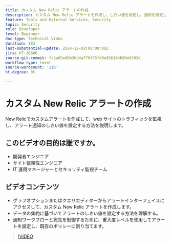 ```yaml
---
title: カスタム New Relic アラートの作成
description: カスタム New Relic アラートを作成し、しきい値を設定し、通知を設定して、データを効果的に監視する方法を説明します。 サイトパフォーマンスの最適化に最適です。
feature: Tools and External Services, Security
topic: Security
role: Developer
level: Beginner
doc-type: Technical Video
duration: 183
last-substantial-update: 2024-12-02T00:00:00Z
jira: KT-16606
source-git-commit: fc3a65e00b36d4af76f75fd0e956104b90e8393d
workflow-type: tm+mt
source-wordcount: '116'
ht-degree: 0%

---
```



# カスタム New Relic アラートの作成

New Relicでカスタムアラートを作成して、web サイトのトラフィックを監視し、アラート通知のしきい値を設定する方法を説明します。

## このビデオの目的は誰ですか。

* 開発者エンジニア
* サイト信頼性エンジニア
* IT 運用マネージャーとセキュリティ監視チーム

## ビデオコンテンツ

* グラフオプションまたはクエリエディターからアラートインターフェイスにアクセスして、カスタム New Relic アラートを作成します。
* データの集約に基づいてアラートのしきい値を設定する方法を理解する。
* 通知ワークフローと宛先を制御するために、重大度レベルを使用してアラートを設定し、既存のポリシーに割り当てます。 

>[!VIDEO](https://video.tv.adobe.com/v/3440771?learn=on)
